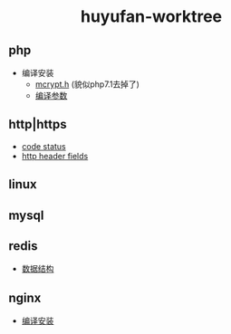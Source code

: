 <h1 align="center">huyufan-worktree</h1>

## php
- 编译安装
	- [mcrypt.h][5] (貌似php7.1去掉了)
	- [编译参数][6]
## http|https
* [code status][1]
  <li><a href="https://github.com/huyufan/example-tools/blob/master/https/status.md#http_header_fields">http header fields<a></li>

## linux

## mysql

## redis
* [数据结构][2]

## nginx
- [编译安装][4]


[1]: https://github.com/huyufan/example-tools/blob/master/https/status.md
[2]: https://github.com/huyufan/example-tools/blob/master/redis/readme.md
[3]: https://github.com/huyufan/example-tools/blob/master/https/status.md
[4]: https://github.com/huyufan/example-tools/blob/master/nginx/nginx%E7%BC%96%E8%AF%91%E5%AE%89%E8%A3%85/nginx%E7%BC%96%E8%AF%91%E5%AE%89%E8%A3%85.txt
[5]: https://github.com/huyufan/example-tools/blob/master/php/php%E7%BC%96%E8%AF%91%E5%AE%89%E8%A3%85/mcrypt.h.txt
[6]: https://github.com/huyufan/example-tools/blob/master/php/php%E7%BC%96%E8%AF%91%E5%AE%89%E8%A3%85/%E7%BC%96%E8%AF%91%E5%AE%89%E8%A3%85.txt
